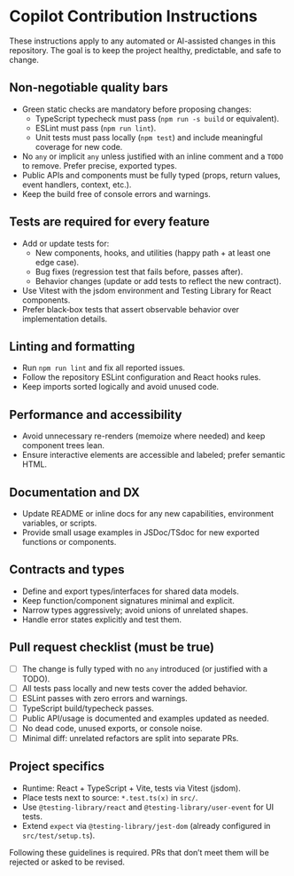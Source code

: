 # Copilot Contribution Instructions

These instructions apply to any automated or AI-assisted changes in this repository. The goal is to keep the project healthy, predictable, and safe to change.

## Non‑negotiable quality bars

- Green static checks are mandatory before proposing changes:
  - TypeScript typecheck must pass (`npm run -s build` or equivalent).
  - ESLint must pass (`npm run lint`).
  - Unit tests must pass locally (`npm test`) and include meaningful coverage for new code.
- No `any` or implicit `any` unless justified with an inline comment and a `TODO` to remove. Prefer precise, exported types.
- Public APIs and components must be fully typed (props, return values, event handlers, context, etc.).
- Keep the build free of console errors and warnings.

## Tests are required for every feature

- Add or update tests for:
  - New components, hooks, and utilities (happy path + at least one edge case).
  - Bug fixes (regression test that fails before, passes after).
  - Behavior changes (update or add tests to reflect the new contract).
- Use Vitest with the jsdom environment and Testing Library for React components.
- Prefer black‑box tests that assert observable behavior over implementation details.

## Linting and formatting

- Run `npm run lint` and fix all reported issues.
- Follow the repository ESLint configuration and React hooks rules.
- Keep imports sorted logically and avoid unused code.

## Performance and accessibility

- Avoid unnecessary re-renders (memoize where needed) and keep component trees lean.
- Ensure interactive elements are accessible and labeled; prefer semantic HTML.

## Documentation and DX

- Update README or inline docs for any new capabilities, environment variables, or scripts.
- Provide small usage examples in JSDoc/TSdoc for new exported functions or components.

## Contracts and types

- Define and export types/interfaces for shared data models.
- Keep function/component signatures minimal and explicit.
- Narrow types aggressively; avoid unions of unrelated shapes.
- Handle error states explicitly and test them.

## Pull request checklist (must be true)

- [ ] The change is fully typed with no `any` introduced (or justified with a TODO).
- [ ] All tests pass locally and new tests cover the added behavior.
- [ ] ESLint passes with zero errors and warnings.
- [ ] TypeScript build/typecheck passes.
- [ ] Public API/usage is documented and examples updated as needed.
- [ ] No dead code, unused exports, or console noise.
- [ ] Minimal diff: unrelated refactors are split into separate PRs.

## Project specifics

- Runtime: React + TypeScript + Vite, tests via Vitest (jsdom).
- Place tests next to source: `*.test.ts(x)` in `src/`.
- Use `@testing-library/react` and `@testing-library/user-event` for UI tests.
- Extend `expect` via `@testing-library/jest-dom` (already configured in `src/test/setup.ts`).

Following these guidelines is required. PRs that don’t meet them will be rejected or asked to be revised.
